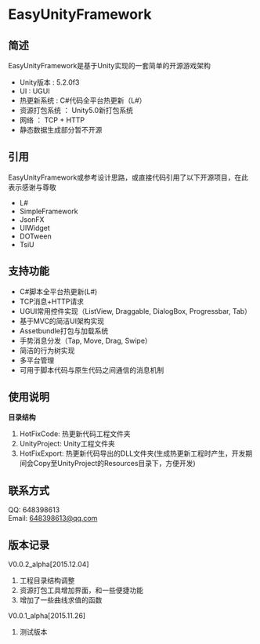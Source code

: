 # EasyUnityFramework

## 简述
EasyUnityFramework是基于Unity实现的一套简单的开源游戏架构

* Unity版本 : 5.2.0f3  
* UI : UGUI
* 热更新系统 : C#代码全平台热更新（L#）
* 资源打包系统 ： Unity5.0新打包系统
* 网络 ： TCP + HTTP
* 静态数据生成部分暂不开源

## 引用

EasyUnityFramework或参考设计思路，或直接代码引用了以下开源项目，在此表示感谢与尊敬

* L#
* SimpleFramework
* JsonFX
* UIWidget
* DOTween
* TsiU

## 支持功能

* C#脚本全平台热更新(L#)
* TCP消息+HTTP请求
* UGUI常用控件实现（ListView, Draggable, DialogBox, Progressbar, Tab）
* 基于MVC的简洁UI架构实现
* Assetbundle打包与加载系统
* 手势消息分发（Tap, Move, Drag, Swipe）
* 简洁的行为树实现
* 多平台管理
* 可用于脚本代码与原生代码之间通信的消息机制

## 使用说明

**目录结构** 

1. HotFixCode: 热更新代码工程文件夹
2. UnityProject: Unity工程文件夹
3. HotFixExport: 热更新代码导出的DLL文件夹(生成热更新工程时产生，开发期间会Copy至UnityProject的Resources目录下，方便开发)

## 联系方式
QQ: 648398613  
Email: 648398613@qq.com

## 版本记录

V0.0.2_alpha[2015.12.04] 

1. 工程目录结构调整
2. 资源打包工具增加界面，和一些便捷功能
3. 增加了一些曲线求值的函数

V0.0.1_alpha[2015.11.26]  

1. 测试版本
 